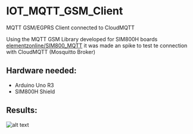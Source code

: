 # IOT_MQTT_GSM_Client
MQTT GSM/EGPRS Client connected to CloudMQTT

Using the MQTT GSM Library developed for SIM800H boards [elementzonline/SIM800_MQTT](https://github.com/elementzonline/SIM800_MQTT) it was made an spike to test te connection with CloudMQTT (Mosquitto Broker)

## Hardware needed:
- Arduino Uno R3
- SIM800H Shield

## Results:
![alt text](https://github.com/Andes-OpenHardware/arduinoSpikes/blob/master/img/CloudMQTTCapture.png "CloudMQTT messaging flow")